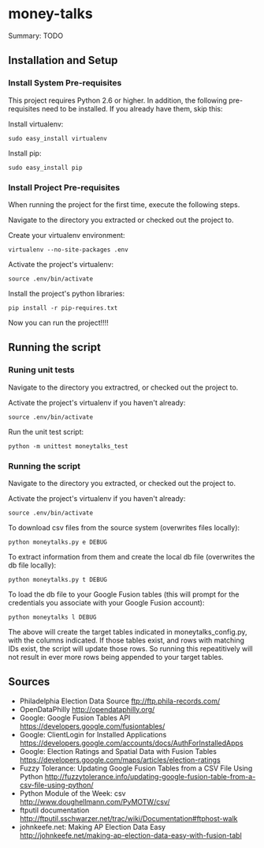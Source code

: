money-talks
===========

Summary: TODO

Installation and Setup
----------------------

### Install System Pre-requisites

This project requires Python 2.6 or higher. In addition, the
following pre-requisites need to be installed. If you already have
them, skip this:

Install virtualenv:

    sudo easy_install virtualenv 

Install pip:

    sudo easy_install pip

### Install Project Pre-requisites

When running the project for the first time, execute the following
steps. 

Navigate to the directory you extracted or checked out the
project to.

Create your virtualenv environment:

    virtualenv --no-site-packages .env 

Activate the project's virtualenv:

    source .env/bin/activate

Install the project's python libraries:

    pip install -r pip-requires.txt

Now you can run the project!!!!

Running the script
------------------

### Runing unit tests

Navigate to the directory you extractred, or checked out the project
to.

Activate the project's virtualenv if you haven't already:

    source .env/bin/activate

Run the unit test script:

    python -m unittest moneytalks_test

### Running the script

Navigate to the directory you extracted, or checked out the project
to.

Activate the project's virtualenv if you haven't already:

    source .env/bin/activate

To download csv files from the source system (overwrites files locally):

    python moneytalks.py e DEBUG
   
To extract information from them and create the local db file (overwrites the db file locally):

    python moneytalks.py t DEBUG

To load the db file to your Google Fusion tables (this will prompt for the credentials you associate with your Google Fusion account): 

    python moneytalks l DEBUG

The above will create the target tables indicated in moneytalks_config.py, with the columns indicated. If those tables exist, and rows with matching IDs exist, the script will update those rows. So running this repeatitively will not result in ever more rows being appended to your target tables.

Sources 
-------

- Philadelphia Election Data Source
  ftp://ftp.phila-records.com/
- OpenDataPhilly
  http://opendataphilly.org/
- Google: Google Fusion Tables API
  https://developers.google.com/fusiontables/
- Google: ClientLogin for Installed Applications
  https://developers.google.com/accounts/docs/AuthForInstalledApps
- Google: Election Ratings and Spatial Data with Fusion Tables
  https://developers.google.com/maps/articles/election-ratings
- Fuzzy Tolerance: Updating Google Fusion Tables from a CSV File Using Python
  http://fuzzytolerance.info/updating-google-fusion-table-from-a-csv-file-using-python/ 
- Python Module of the Week: csv
  http://www.doughellmann.com/PyMOTW/csv/
- ftputil documentation
  http://ftputil.sschwarzer.net/trac/wiki/Documentation#ftphost-walk
- johnkeefe.net: Making AP Election Data Easy
  http://johnkeefe.net/making-ap-election-data-easy-with-fusion-tabl
